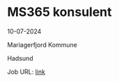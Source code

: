 # MS365 konsulent
10-07-2024

Mariagerfjord Kommune

Hadsund

Job URL: [link](https://www.jobindex.dk/jobannonce/r12617889/ms365-konsulent)


